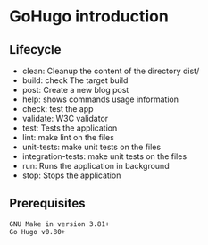 # GoHugo introduction

## Lifecycle

* clean: Cleanup the content of the directory dist/
* build: check The target build
* post: Create a new blog post
* help: shows commands usage information
* check:  test the app
* validate:  W3C validator
* test:  Tests the application
* lint:  make lint on the files
* unit-tests:  make unit tests on the files
* integration-tests:  make unit tests on the files
* run: Runs the application in background
* stop: Stops the application

## Prerequisites

    GNU Make in version 3.81+
    Go Hugo v0.80+
